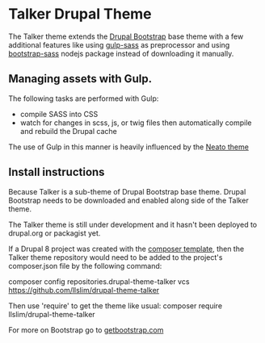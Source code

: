 <!-- @file Instructions for using the talker sub-theme. -->
<!-- @defgroup sub_theming_sass -->
<!-- @ingroup sub_theming -->
# Talker Drupal Theme

The Talker theme extends the [Drupal Bootstrap](http://drupal.org/project/bootstrap) base theme
with a few additional features like using [gulp-sass](https://www.npmjs.com/package/gulp-sass)
as preprocessor and using [bootstrap-sass](https://www.npmjs.com/package/bootstrap-sass) nodejs package
instead of downloading it manually.

## Managing assets with Gulp.

The following tasks are performed with Gulp:
- compile SASS into CSS
- watch for changes in scss, js, or twig files then automatically compile and
  rebuild the Drupal cache

The use of Gulp in this manner is heavily influenced by the [Neato theme](https://www.drupal.org/project/neato)

## Install instructions

Because Talker is a sub-theme of Drupal Bootstrap base theme. Drupal Bootstrap
needs to be downloaded and enabled along side of the Talker theme.

The Talker theme is still under development and it hasn't been deployed to drupal.org or packagist yet.

If a Drupal 8 project was created with the [composer template](https://github.com/drupal-composer/drupal-project),
then the Talker theme repository would need to be added to the project's composer.json file by the following command:

composer config repositories.drupal-theme-talker vcs https://github.com/llslim/drupal-theme-talker

Then use 'require' to get the theme like usual:
composer require llslim/drupal-theme-talker


For more on Bootstrap go to [getbootstrap.com](http://getbootstrap.com)
